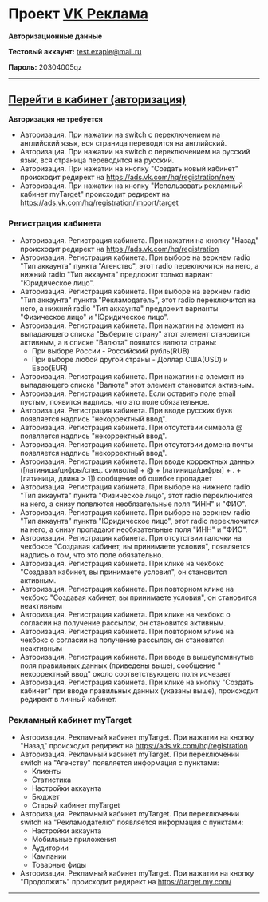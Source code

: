 # Проект [VK Реклама](https://ads.vk.com)

**Авторизационные данные**

**Тестовый аккаунт:** test.exaple@mail.ru

**Пароль:** 20304005qz

---

## [Перейти в кабинет (авторизация)](https://ads.vk.com/hq/registration)

**Авторизация не требуется**

* Авторизация. При нажатии на switch с переключением на английский язык, вся страница переводится на английский.
* Авторизация. При нажатии на switch с переключением на русский язык, вся страница переводится на русский.
* Авторизация. При нажатии на кнопку "Создать новый кабинет" происходит редирект
  на https://ads.vk.com/hq/registration/new
* Авторизация. При нажатии на кнопку "Использовать рекламный кабинет myTarget" происходит редирект
  на https://ads.vk.com/hq/registration/import/target

### Регистрация кабинета

* Авторизация. Регистрация кабинета. При нажатии на кнопку "Назад" происходит редирект
  на https://ads.vk.com/hq/registration
* Авторизация. Регистрация кабинета. При выборе на верхнем radio "Тип аккаунта" пункта "Агенство", этот radio
  переключится на него, а нижний radio "Тип аккаунта" предложит только вариант "Юридическое лицо".
* Авторизация. Регистрация кабинета. При выборе на верхнем radio "Тип аккаунта" пункта "Рекламодатель", этот radio
  переключится на него, а нижний radio "Тип аккаунта" предложит варианты "Физическое лицо" и "Юридическое лицо".
* Авторизация. Регистрация кабинета. При нажатии на элемент из выпадающего списка "Выберите страну" этот элемент
  становится активным, а в списке "Валюта" появится валюта страны:
  * При выборе России - Российский рубль(RUB)
  * При выборе любой другой страны - Доллар США(USD) и Евро(EUR)
* Авторизация. Регистрация кабинета. При нажатии на элемент из выпадающего списка "Валюта" этот элемент
  становится активным.
* Авторизация. Регистрация кабинета. Если оставить поле email пустым, появится надпись, что это поле обязательное.
* Авторизация. Регистрация кабинета. При вводе русских букв появляется надпись "некорректный ввод".
* Авторизация. Регистрация кабинета. При отсутствии символа @ появляется надпись "некорректный ввод".
* Авторизация. Регистрация кабинета. При отсутствии домена почты появляется надпись "некорректный ввод".
* Авторизация. Регистрация кабинета. При вводе корректных
  данных ([латиница/цифры/спец. символы] + @ + [латиница/цифры] + . + [латиница, длина > 1]) сообщение об ошибке
  пропадает
* Авторизация. Регистрация кабинета. При выборе на нижнего radio "Тип аккаунта" пункта "Физическое лицо", этот radio
  переключится на него, а снизу появлются необязательные поля "ИНН" и "ФИО".
* Авторизация. Регистрация кабинета. При выборе на верхнем radio "Тип аккаунта" пункта "Юридическое лицо", этот radio
  переключится на него, а снизу пропадают необязательные поля "ИНН" и "ФИО".
* Авторизация. Регистрация кабинета. При отсутствии галочки на чекбоксе "Создавая кабинет, вы принимаете условия",
  появляется надпись о том, что это поле обязательно.
* Авторизация. Регистрация кабинета. При клике на чекбокс "Создавая кабинет, вы принимаете условия", он становится
  активным.
* Авторизация. Регистрация кабинета. При повторном клике на чекбокс "Создавая кабинет, вы принимаете условия", он
  становится неактивным
* Авторизация. Регистрация кабинета. При клике на чекбокс о согласии на получение рассылок, он становится активным.
* Авторизация. Регистрация кабинета. При повторном клике на чекбокс о согласии на получение рассылок, он
  становится неактивным
* Авторизация. Регистрация кабинета. При вводе в вышеупомянутые поля правильных данных (приведены выше), сообщение "
  некорректный ввод" около соответствующего поля исчезает
* Авторизация. Регистрация кабинета. При клике на кнопку "Создать кабинет" при вводе правильных данных (указаны выше),
  происходит редирект в личный кабинет.

### Рекламный кабинет myTarget

* Авторизация. Рекламный кабинет myTarget. При нажатии на кнопку "Назад" происходит редирект
  на https://ads.vk.com/hq/registration
* Авторизация. Рекламный кабинет myTarget. При переключении switch на "Агенству" появляется информация с пунктами:
    * Клиенты
    * Статистика
    * Настройки аккаунта
    * Бюджет
    * Старый кабинет myTarget
* Авторизация. Рекламный кабинет myTarget. При переключении switch на "Рекламодателю" появляется информация с пунктами:
    * Настройки аккаунта
    * Мобильные приложения
    * Аудитории
    * Кампании
    * Товарные фиды
* Авторизация. Рекламный кабинет myTarget. При нажатии на кнопку "Продолжить" происходит редирект
  на https://target.my.com/

---

